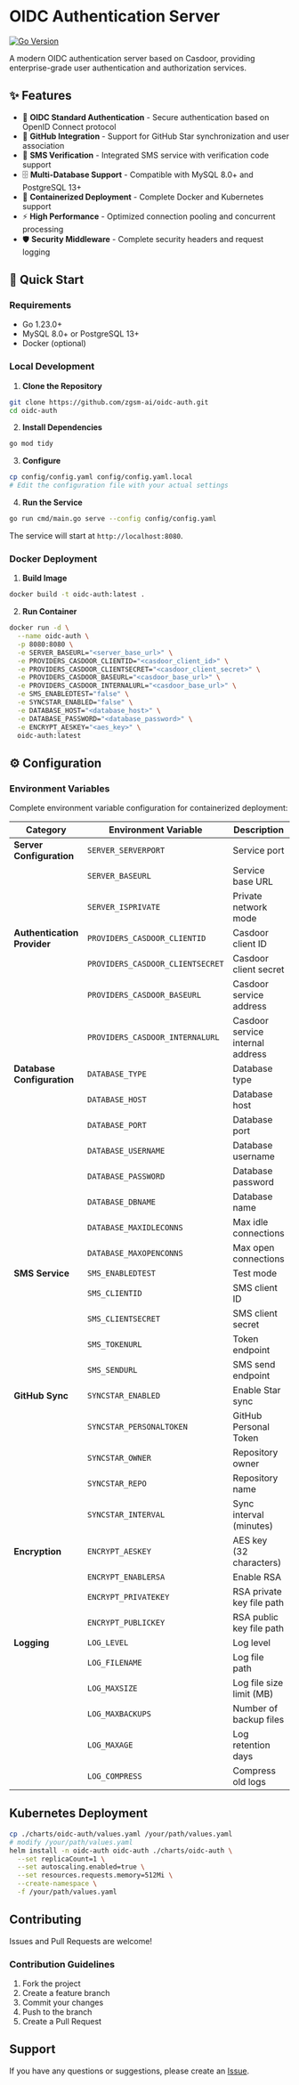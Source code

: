 # OIDC Authentication Server

[![Go Version](https://img.shields.io/badge/Go-1.23+-blue.svg)](https://golang.org/)

A modern OIDC authentication server based on Casdoor, providing enterprise-grade user authentication and authorization services.

## ✨ Features

- 🔐 **OIDC Standard Authentication** - Secure authentication based on OpenID Connect protocol
- 🌟 **GitHub Integration** - Support for GitHub Star synchronization and user association
- 📱 **SMS Verification** - Integrated SMS service with verification code support
- 🗄️ **Multi-Database Support** - Compatible with MySQL 8.0+ and PostgreSQL 13+
- 🐳 **Containerized Deployment** - Complete Docker and Kubernetes support
- ⚡ **High Performance** - Optimized connection pooling and concurrent processing
- 🛡️ **Security Middleware** - Complete security headers and request logging

## 🚀 Quick Start

### Requirements

- Go 1.23.0+
- MySQL 8.0+ or PostgreSQL 13+
- Docker (optional)

### Local Development

1. **Clone the Repository**
```bash
git clone https://github.com/zgsm-ai/oidc-auth.git
cd oidc-auth
```

2. **Install Dependencies**
```bash
go mod tidy
```

3. **Configure**
```bash
cp config/config.yaml config/config.yaml.local
# Edit the configuration file with your actual settings
```

4. **Run the Service**
```bash
go run cmd/main.go serve --config config/config.yaml
```

The service will start at `http://localhost:8080`.

### Docker Deployment

1. **Build Image**
```bash
docker build -t oidc-auth:latest .
```

2. **Run Container**
```bash
docker run -d \
  --name oidc-auth \
  -p 8080:8080 \
  -e SERVER_BASEURL="<server_base_url>" \
  -e PROVIDERS_CASDOOR_CLIENTID="<casdoor_client_id>" \
  -e PROVIDERS_CASDOOR_CLIENTSECRET="<casdoor_client_secret>" \
  -e PROVIDERS_CASDOOR_BASEURL="<casdoor_base_url>" \
  -e PROVIDERS_CASDOOR_INTERNALURL="<casdoor_base_url>" \
  -e SMS_ENABLEDTEST="false" \
  -e SYNCSTAR_ENABLED="false" \
  -e DATABASE_HOST="<database_host>" \
  -e DATABASE_PASSWORD="<database_password>" \
  -e ENCRYPT_AESKEY="<aes_key>" \
  oidc-auth:latest
```

## ⚙️ Configuration

### Environment Variables

Complete environment variable configuration for containerized deployment:

| Category                    | Environment Variable | Description | Default Value |
|-----------------------------|---------------------|-------------|---------------|
| **Server Configuration**    | `SERVER_SERVERPORT` | Service port | `8080` |
|                             | `SERVER_BASEURL` | Service base URL | `http://localhost:8080` |
|                             | `SERVER_ISPRIVATE` | Private network mode | `false` |
| **Authentication Provider** | `PROVIDERS_CASDOOR_CLIENTID` | Casdoor client ID | - |
|                             | `PROVIDERS_CASDOOR_CLIENTSECRET` | Casdoor client secret | - |
|                             | `PROVIDERS_CASDOOR_BASEURL` | Casdoor service address | - |
|                             | `PROVIDERS_CASDOOR_INTERNALURL` | Casdoor service internal address |-|
| **Database Configuration**  | `DATABASE_TYPE` | Database type | `postgres` |
|                             | `DATABASE_HOST` | Database host | `localhost` |
|                             | `DATABASE_PORT` | Database port | `5432` |
|                             | `DATABASE_USERNAME` | Database username | `postgres` |
|                             | `DATABASE_PASSWORD` | Database password | - |
|                             | `DATABASE_DBNAME` | Database name | `auth` |
|                             | `DATABASE_MAXIDLECONNS` | Max idle connections | `50` |
|                             | `DATABASE_MAXOPENCONNS` | Max open connections | `300` |
| **SMS Service**             | `SMS_ENABLEDTEST` | Test mode | `true` |
|                             | `SMS_CLIENTID` | SMS client ID | - |
|                             | `SMS_CLIENTSECRET` | SMS client secret | - |
|                             | `SMS_TOKENURL` | Token endpoint | - |
|                             | `SMS_SENDURL` | SMS send endpoint | - |
| **GitHub Sync**             | `SYNCSTAR_ENABLED` | Enable Star sync | `true` |
|                             | `SYNCSTAR_PERSONALTOKEN` | GitHub Personal Token | - |
|                             | `SYNCSTAR_OWNER` | Repository owner | `zgsm-ai` |
|                             | `SYNCSTAR_REPO` | Repository name | `zgsm` |
|                             | `SYNCSTAR_INTERVAL` | Sync interval (minutes) | `1` |
| **Encryption**              | `ENCRYPT_AESKEY` | AES key (32 characters) | - |
|                             | `ENCRYPT_ENABLERSA` | Enable RSA | `false` |
|                             | `ENCRYPT_PRIVATEKEY` | RSA private key file path | `config/private.pem` |
|                             | `ENCRYPT_PUBLICKEY` | RSA public key file path | `config/public.pem` |
| **Logging**                 | `LOG_LEVEL` | Log level | `info` |
|                             | `LOG_FILENAME` | Log file path | `logs/app.log` |
|                             | `LOG_MAXSIZE` | Log file size limit (MB) | `100` |
|                             | `LOG_MAXBACKUPS` | Number of backup files | `10` |
|                             | `LOG_MAXAGE` | Log retention days | `30` |
|                             | `LOG_COMPRESS` | Compress old logs | `true` |

## Kubernetes Deployment

```bash
cp ./charts/oidc-auth/values.yaml /your/path/values.yaml
# modify /your/path/values.yaml
helm install -n oidc-auth oidc-auth ./charts/oidc-auth \
  --set replicaCount=1 \
  --set autoscaling.enabled=true \
  --set resources.requests.memory=512Mi \
  --create-namespace \
  -f /your/path/values.yaml
```

## Contributing

Issues and Pull Requests are welcome!

### Contribution Guidelines
1. Fork the project
2. Create a feature branch
3. Commit your changes
4. Push to the branch
5. Create a Pull Request

## Support

If you have any questions or suggestions, please create an [Issue](https://github.com/zgsm-ai/oidc-auth/issues).